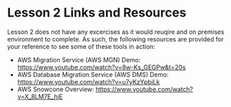 # Lesson 2 Links and Resources
Lesson 2 does not have any excercises as it would reuqire and on premises environment to complete.
As such, the following resources are provided for your reference to see some of these tools in action:
- AWS Migration Service (AWS MGN) Demo: https://www.youtube.com/watch?v=8w-Ks_GEGPw&t=20s 
- AWS Database Migration Service (AWS DMS) Demo: https://www.youtube.com/watch?v=u7yKzYpbiLk 
- AWS Snowcone Overview: https://www.youtube.com/watch?v=X_8LM7E_hiE
